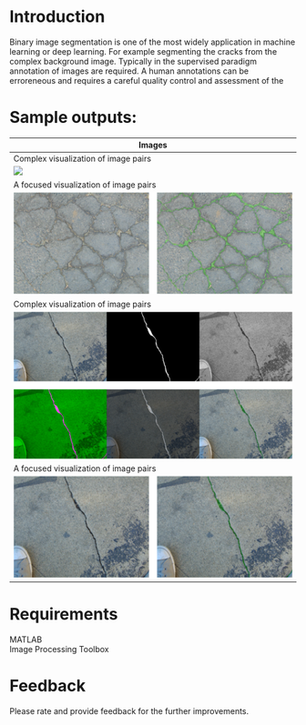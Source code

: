 # Introduction
Binary image segmentation is one of the most widely application in machine learning or deep learning. For example segmenting the cracks from the complex background image. Typically in the supervised paradigm annotation of images are required. A human annotations can be erroreneous and requires a careful quality control and assessment of the 

# Sample outputs:
| Images |
| ------ |
| Complex visualization of image pairs | 
| ![](assets/2014_10_11_04_57_47_complex.png) |
| A focused visualization of image pairs | 
| ![](assets/2014_10_11_04_57_47_focused.png) |
| Complex visualization of image pairs | 
| ![](assets/2017_01_30_11_58_21_complex.png) |
| A focused visualization of image pairs | 
| ![](assets/2017_01_30_11_58_21_focused.png) |

# Requirements
MATLAB <br />
Image Processing Toolbox

# Feedback
Please rate and provide feedback for the further improvements.
